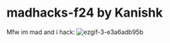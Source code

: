 # madhacks-f24 by Kanishk
Mfw im mad and i hack:
![ezgif-3-e3a6adb95b](https://github.com/user-attachments/assets/26ce9661-1c64-4bb9-adba-5998cb797a9f)

